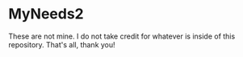 # MyNeeds2

These are not mine. I do not take credit for whatever is inside of this repository. That's all, thank you!
